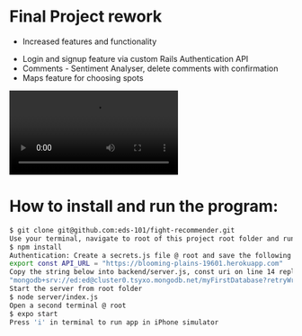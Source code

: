 # Final Project rework

* Increased features and functionality
- Login and signup feature via custom Rails Authentication API
- Comments - Sentiment Analyser, delete comments with confirmation
- Maps feature for choosing spots

![Grappitude v2 Gif](https://media2.giphy.com/media/3Gp6RY5eVOF5gjVMcs/giphy.mp4)

# How to install and run the program:
```sh
$ git clone git@github.com:eds-101/fight-recommender.git
Use your terminal, navigate to root of this project root folder and run the following commands
$ npm install
Authentication: Create a secrets.js file @ root and save the following line
export const API_URL = "https://blooming-plains-19601.herokuapp.com"
Copy the string below into backend/server.js, const uri on line 14 replacing existing data
"mongodb+srv://ed:ed@cluster0.tsyxo.mongodb.net/myFirstDatabase?retryWrites=true&w=majority;"
Start the server from root folder
$ node server/index.js
Open a second terminal @ root
$ expo start
Press 'i' in terminal to run app in iPhone simulator
```
